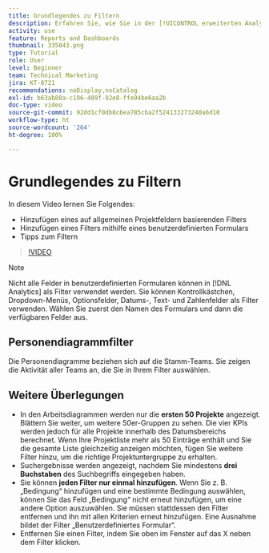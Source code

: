 ```yaml
---
title: Grundlegendes zu Filtern
description: Erfahren Sie, wie Sie in der [!UICONTROL erweiterten Analyse] anhand allgemeiner Projektfelder oder mithilfe eines benutzerdefinierten Formulars einen Filter hinzufügen.
activity: use
feature: Reports and Dashboards
thumbnail: 335043.png
type: Tutorial
role: User
level: Beginner
team: Technical Marketing
jira: KT-8721
recommendations: noDisplay,noCatalog
exl-id: b63ab88a-c196-489f-92e8-ffe94be6aa2b
doc-type: video
source-git-commit: 92dd1cf0db8c6ea785cba2f524133273240a6d10
workflow-type: ht
source-wordcount: '264'
ht-degree: 100%

---
```


# Grundlegendes zu Filtern

In diesem Video lernen Sie Folgendes:

* Hinzufügen eines auf allgemeinen Projektfeldern basierenden Filters
* Hinzufügen eines Filters mithilfe eines benutzerdefinierten Formulars
* Tipps zum Filtern

>[!VIDEO](https://video.tv.adobe.com/v/335043/?quality=12&learn=on)

>[!NOTE]
>
>Nicht alle Felder in benutzerdefinierten Formularen können in [!DNL Analytics] als Filter verwendet werden. Sie können Kontrollkästchen, Dropdown-Menüs, Optionsfelder, Datums-, Text- und Zahlenfelder als Filter verwenden. Wählen Sie zuerst den Namen des Formulars und dann die verfügbaren Felder aus.

## Personendiagrammfilter

Die Personendiagramme beziehen sich auf die Stamm-Teams. Sie zeigen die Aktivität aller Teams an, die Sie in Ihrem Filter auswählen.

## Weitere Überlegungen

* In den Arbeitsdiagrammen werden nur die **ersten 50 Projekte** angezeigt. Blättern Sie weiter, um weitere 50er-Gruppen zu sehen. Die vier KPIs werden jedoch für alle Projekte innerhalb des Datumsbereichs berechnet. Wenn Ihre Projektliste mehr als 50 Einträge enthält und Sie die gesamte Liste gleichzeitig anzeigen möchten, fügen Sie weitere Filter hinzu, um die richtige Projektuntergruppe zu erhalten.
* Suchergebnisse werden angezeigt, nachdem Sie mindestens **drei Buchstaben** des Suchbegriffs eingegeben haben.
* Sie können **jeden Filter nur einmal hinzufügen**. Wenn Sie z. B. „Bedingung“ hinzufügen und eine bestimmte Bedingung auswählen, können Sie das Feld „Bedingung“ nicht erneut hinzufügen, um eine andere Option auszuwählen. Sie müssen stattdessen den Filter entfernen und ihn mit allen Kriterien erneut hinzufügen. Eine Ausnahme bildet der Filter „Benutzerdefiniertes Formular“.
* Entfernen Sie einen Filter, indem Sie oben im Fenster auf das X neben dem Filter klicken.
